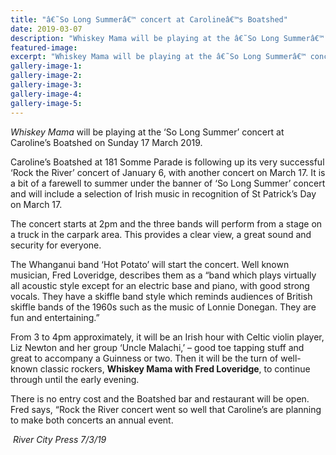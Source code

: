 ```yaml
---
title: "â€˜So Long Summerâ€™ concert at Carolineâ€™s Boatshed"
date: 2019-03-07
description: "Whiskey Mama will be playing at the â€˜So Long Summerâ€™ concert at Carolineâ€™s Boatshed on Sunday 17 March 2019..."
featured-image: 
excerpt: "Whiskey Mama will be playing at the â€˜So Long Summerâ€™ concert at Carolineâ€™s Boatshed on Sunday 17 March 2019."
gallery-image-1: 
gallery-image-2: 
gallery-image-3: 
gallery-image-4: 
gallery-image-5: 
---
```


<p><em>Whiskey Mama</em> will be playing at the&nbsp;<span>&lsquo;So Long Summer&rsquo; concert at Caroline&rsquo;s Boatshed on Sunday 17 March 2019.</span></p>
<p><span>Caroline&rsquo;s Boatshed at 181 Somme Parade is following up its very successful &lsquo;Rock the River&rsquo; concert of January 6, with another concert on March 17. It is a bit of a farewell to summer under the banner of &lsquo;So Long Summer&rsquo; concert and will include a selection of Irish music in recognition of St Patrick&rsquo;s Day on March 17.</span></p>
<p><span>The concert starts at 2pm and the three bands will perform from a stage on a truck in the carpark a</span><span class="text_exposed_show">rea. This provides a clear view, a great sound and security for everyone.&nbsp;<br /></span></p>
<p><span class="text_exposed_show">The Whanganui band &lsquo;Hot Potato&rsquo; will start the concert. Well known musician, Fred Loveridge, describes them as a &ldquo;band which plays virtually all acoustic style except for an electric base and piano, with good strong vocals. They have a skiffle band style which reminds audiences of British skiffle bands of the 1960s such as the music of Lonnie Donegan. They are fun and entertaining.&rdquo;<br /></span></p>
<p><span class="text_exposed_show">From 3 to 4pm approximately, it will be an Irish hour with Celtic violin player, Liz Newton and her group &lsquo;Uncle Malachi,&rsquo; &ndash; good toe tapping stuff and great to accompany a Guinness or two. Then it will be the turn of well-known classic rockers, <strong>Whiskey Mama with Fred Loveridge</strong>, to continue through until the early evening.&nbsp;<br /></span></p>
<p><span class="text_exposed_show">There is no entry cost and the Boatshed bar and restaurant will be open. Fred says, &ldquo;Rock the River concert went so well that Caroline&rsquo;s are planning to make both concerts an annual event.</span></p>
<p><em>&nbsp;River City Press 7/3/19</em></p>

